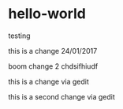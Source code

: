 # hello-world
testing

this is a change 24/01/2017

boom change 2
chdsifhiudf

this is a change via gedit

this is a second change via gedit
